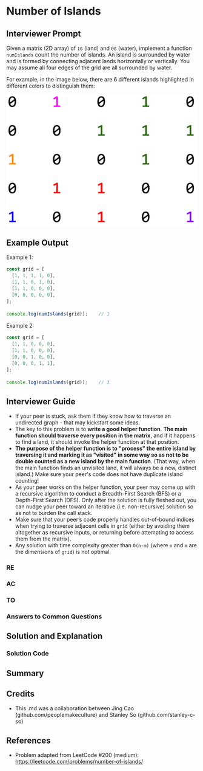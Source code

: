 # Number of Islands

## Interviewer Prompt

Given a matrix (2D array) of `1`s (land) and `0`s (water), implement a function `numIslands` count the number of islands. An island is surrounded by water and is formed by connecting adjacent lands horizontally or vertically. You may assume all four edges of the grid are all surrounded by water.

For example, in the image below, there are 6 different islands highlighted in different colors to distinguish them:

![](./number-of-islands_pic.png)

## Example Output

Example 1:
```javascript
const grid = [
  [1, 1, 1, 1, 0],
  [1, 1, 0, 1, 0],
  [1, 1, 0, 0, 0],
  [0, 0, 0, 0, 0],
];

console.log(numIslands(grid));    // 1
```

Example 2:
```javascript
const grid = [
  [1, 1, 0, 0, 0],
  [1, 1, 0, 0, 0],
  [0, 0, 1, 0, 0],
  [0, 0, 0, 1, 1],
];

console.log(numIslands(grid));    // 3
```

## Interviewer Guide

- If your peer is stuck, ask them if they know how to traverse an undirected graph - that may kickstart some ideas.
- The key to this problem is to __write a good helper function__. __The main function should traverse every position in the matrix__, and if it happens to find a land, it should invoke the helper function at that position.
- __The purpose of the helper function is to "process" the entire island by traversing it and marking it as "visited" in some way so as not to be double counted as a new island by the main function__. (That way, when the main function finds an unvisited land, it will always be a new, distinct island.) Make sure your peer's code does not have duplicate island counting!
- As your peer works on the helper function, your peer may come up with a recursive algorithm to conduct a Breadth-First Search (BFS) or a Depth-First Search (DFS). Only after the solution is fully fleshed out, you can nudge your peer toward an iterative (i.e. non-recursive) solution so as not to burden the call stack.
- Make sure that your peer’s code properly handles out-of-bound indices when trying to traverse adjacent cells in `grid` (either by avoiding them altogether as recursive inputs, or returning before attempting to access them from the matrix).
- Any solution with time complexity greater than `O(n⋅m)` (where `n` and `m` are the dimensions of `grid`) is not optimal.

### RE

<!-- At this point the interviewee should be asking you questions to clarify the problem statement. If they are not, prompt them: _"Do you have any questions before we get started?"_ Some questions you may get:
  - _What are my base inputs?_ 1 and 2.
  - _How big could n be?_ Potentially very large - that's why optimization matters!
  - _Can my input ever be non-positive or non-integer?_ No, do not worry about this case.

The interviewee should also be writing out the first few Fibonacci numbers, along with their `n` values. Check this against the Example Output above to make sure you're on the same page. -->

### AC

<!-- As stated above, most interviewees will probably go straight to the naive solution. Even if your interviewee does not, make sure to ask about it to ensure that he/she understands it. Try to get through this within the first 10 minutes, so there is time for you to walk your interviewee through memoization. -->

### TO

<!-- With the naive solution having been explored, make sure your interviewee understands why this implementation would be slow for large numbers of `n`. For example, if you try `getNthFib(100)` it will probably get your Chrome dev tools to stop responding... -->

### Answers to Common Questions

<!-- N/A -->

## Solution and Explanation

<!-- This problem is often used as an introduction to recursion. By our base definitions, `getNthFib(1)` = 0, `getNthFib(2)` = 1, and for any other value of `n`, `getNthFib(n)` = `getNthFib(n - 1)` + `getNthFib(n - 2)`.

Therefore, the naive implementation is simple: -->

### Solution Code

<!-- ```javascript
function getNthFib(n) {
  if (n === 1) return 0;
  if (n === 2) return 1;
  return getNthFib(n - 1) + getNthFib(n - 2);
}
``` -->

## Summary

<!-- - Optimization is important. While it will not necessarily be the largest focus in REACTO going forward, I chose the classic Fibonacci problem to showcase the variety of ways to approach it, to introduce the concept of memoization, and to demonstrate that sometimes iteration can be more efficient than recursion (to avoid blowing up the call stack)!

- Trivia: Did you know that this problem can technically be solved in constant time and constant space using Binet's formula? (See https://en.wikipedia.org/wiki/Fibonacci_number#Binet's_formula)

```
F(n) = (phi^n - psi^n) / sqrt(5)

where phi = (1 + sqrt(5))/2 and psi = -1/phi.
``` -->

## Credits

- This .md was a collaboration between Jing Cao (github.com/peoplemakeculture) and Stanley So (github.com/stanley-c-so)

## References

- Problem adapted from LeetCode #200 (medium): https://leetcode.com/problems/number-of-islands/